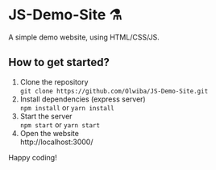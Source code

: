 # JS-Demo-Site ⚗
A simple demo website, using HTML/CSS/JS.

## How to get started?
1. Clone the repository  
`git clone https://github.com/Olwiba/JS-Demo-Site.git`
2. Install dependencies (express server)  
`npm install` or `yarn install`
3. Start the server  
`npm start` or `yarn start`
4. Open the website  
http://localhost:3000/

Happy coding!
